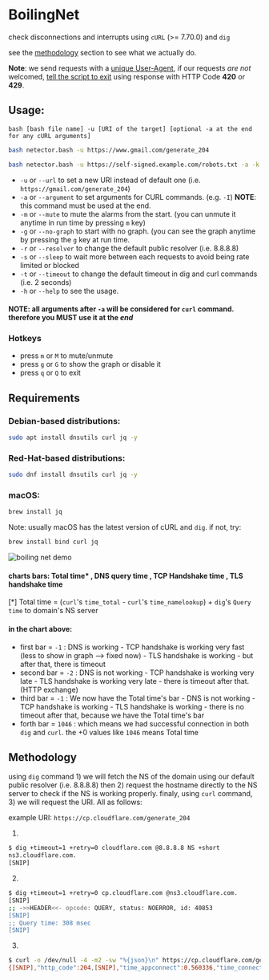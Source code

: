 # BoilingNet
check disconnections and interrupts using `cURL` (>= 7.70.0) and `dig`

see the [methodology](https://github.com/boilingoden/boilingnet#methodology) section to see what we actually do.

**Note**: we send requests with a [unique User-Agent](https://github.com/boilingoden/boilingnet/blob/21a025446d425141734f361a4fefb1705779f4d2/netector.bash#L370), if our requests _are not_ welcomed, [tell the script to exit](https://github.com/boilingoden/boilingnet/blob/21a025446d425141734f361a4fefb1705779f4d2/netector.bash#L436) using response with HTTP Code **420** or **429**.

## Usage:
`bash [bash file name] -u [URI of the target] [optional -a at the end for any cURL arguments]`
```sh
bash netector.bash -u https://www.gmail.com/generate_204
```
```sh
bash netector.bash -u https://self-signed.example.com/robots.txt -a -k
```

* `-u` or `--url` to set a new URI instead of default one (i.e. `https://gmail.com/generate_204`)
* `-a` or `--argument` to set arguments for CURL commands. (e.g. `-I`) **NOTE**: this command must be used at the end.
* `-m` or `--mute` to mute the alarms from the start. (you can unmute it anytime in run time by pressing `m` key)
* `-g` or `--no-graph` to start with no graph. (you can see the graph anytime by pressing the `g` key at run time.
* `-r` or `--resolver` to change the default public resolver (i.e. 8.8.8.8)
* `-s` or `--sleep` to wait more between each requests to avoid being rate limited or blocked
* `-t` or `--timeout` to change the default timeout in dig and curl commands (i.e. 2 seconds)
* `-h` or `--help` to see the usage.


#### NOTE: all arguments after `-a` will be considered for `curl` command. therefore you **MUST** use it at the _end_

### Hotkeys

* press `m` or `M` to mute/unmute
* press `g` or `G` to show the graph or disable it
* press `q` or `Q` to exit


## Requirements

### Debian-based distributions:
```sh
sudo apt install dnsutils curl jq -y
```

### Red-Hat-based distributions:
```sh
sudo dnf install dnsutils curl jq -y
```

### macOS:
```sh
brew install jq
```
Note: usually macOS has the latest version of cURL and `dig`. if not, try:
```sh
brew install bind curl jq
```

![boiling net demo](https://raw.githubusercontent.com/boilingoden/boilingnet/main/demo.png)

#### charts bars: Total time* , DNS query time , TCP Handshake time , TLS handshake time
[*] Total time = (`curl`'s `time_total` - `curl`'s `time_namelookup`) + `dig`'s `Query time` to domain's NS server

#### in the chart above:
- first bar = `-1` :  DNS is working - TCP handshake is working very fast (less to show in graph --> fixed now) - TLS handshake is working - but after that, there is timeout
- second bar = `-2` : DNS is not working - TCP handshake is working very late - TLS handshake is working very late - there is timeout after that. (HTTP exchange)
- third bar = `-1` : We now have the Total time's bar - DNS is not working - TCP handshake is working - TLS handshake is working - there is no timeout after that, because we have the Total time's bar
- forth bar = `1046` : which means we had successful connection in both `dig` and `curl`. the +0 values like `1046` means Total time

## Methodology

using `dig` command 1) we will fetch the NS of the domain using our default public resolver (i.e. 8.8.8.8) then 2) request the hostname directly to the NS server to check if the NS is working properly. finaly, using `curl` command, 3) we will request the URI. All as follows:

example URI: `https://cp.cloudflare.com/generate_204`

1.
```sh
$ dig +timeout=1 +retry=0 cloudflare.com @8.8.8.8 NS +short
ns3.cloudflare.com.
[SNIP]
```

2.
```sh
$ dig +timeout=1 +retry=0 cp.cloudflare.com @ns3.cloudflare.com.
[SNIP]
;; ->>HEADER<<- opcode: QUERY, status: NOERROR, id: 40853
[SNIP]
;; Query time: 308 msec
[SNIP]
```

3.
```sh
$ curl -o /dev/null -4 -m2 -sw "%{json}\n" https://cp.cloudflare.com/generate_204
{[SNIP],"http_code":204,[SNIP],"time_appconnect":0.560336,"time_connect":0.355649,"time_namelookup":0.163739,"time_pretransfer":0.560398,"time_redirect":0.000000,"time_starttransfer":0.966813,"time_total":0.966860,[SNIP]}
```
